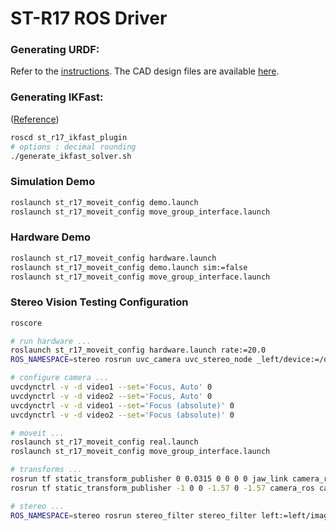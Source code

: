 # ST-R17 ROS Driver

### Generating URDF:

Refer to the [instructions]().
The CAD design files are available [here]().

### Generating IKFast:

([Reference](http://docs.ros.org/kinetic/api/moveit_tutorials/html/doc/ikfast_tutorial.html))

```bash
roscd st_r17_ikfast_plugin
# options : decimal rounding
./generate_ikfast_solver.sh
```

### Simulation Demo

```bash
roslaunch st_r17_moveit_config demo.launch 
roslaunch st_r17_moveit_config move_group_interface.launch
```

### Hardware Demo

```bash
roslaunch st_r17_moveit_config hardware.launch
roslaunch st_r17_moveit_config demo.launch sim:=false
roslaunch st_r17_moveit_config move_group_interface.launch
```

### Stereo Vision Testing Configuration

```bash
roscore

# run hardware ...
roslaunch st_r17_moveit_config hardware.launch rate:=20.0
ROS_NAMESPACE=stereo rosrun uvc_camera uvc_stereo_node _left/device:=/dev/video1 _right/device:=/dev/video2

# configure camera ...
uvcdynctrl -v -d video1 --set='Focus, Auto' 0
uvcdynctrl -v -d video2 --set='Focus, Auto' 0
uvcdynctrl -v -d video1 --set='Focus (absolute)' 0
uvcdynctrl -v -d video2 --set='Focus (absolute)' 0

# moveit ...
roslaunch st_r17_moveit_config real.launch 
roslaunch st_r17_moveit_config move_group_interface.launch 

# transforms ...
rosrun tf static_transform_publisher 0 0.0315 0 0 0 0 jaw_link camera_ros 100
rosrun tf static_transform_publisher -1 0 0 -1.57 0 -1.57 camera_ros camera 100

# stereo ...
ROS_NAMESPACE=stereo rosrun stereo_filter stereo_filter left:=left/image_raw right:=right/image_raw left_info:=left/camera_info right_info:=right/camera_info _baseline:=0.63
```
